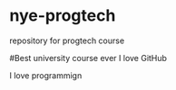 # nye-progtech
repository for progtech course

#Best university course ever
I love GitHub

I love programmign
